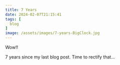 ```yaml
---
title: 7 Years
date: 2024-02-07T21:15:41
tags: [
  blog
]
image: /assets/images/7-years-BigClock.jpg
---
```

Wow!!

7 years since my last blog post. Time to rectify that…
